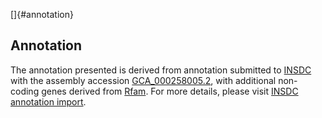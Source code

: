 []{#annotation}

Annotation
----------

The annotation presented is derived from annotation submitted to
[INSDC](http://www.insdc.org) with the assembly accession
[GCA\_000258005.2](http://www.ebi.ac.uk/ena/data/view/GCA_000258005.2),
with additional non-coding genes derived from
[Rfam](http://rfam.xfam.org/). For more details, please visit [INSDC
annotation
import](http://ensemblgenomes.org/info/data/insdc_annotation).
